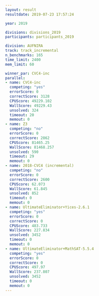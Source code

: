 ```yaml
---
layout: result
resultdate: 2019-07-23 17:57:24

year: 2019

divisions: divisions_2019
participants: participants_2019

division: AUFNIRA
track: track_incremental
n_benchmarks: 165
time_limit: 2400
mem_limit: 60

winner_par: CVC4-inc
parallel:
- name: CVC4-inc
  competing: "yes"
  errorScore: 0
  correctScore: 3128
  CPUScore: 49229.102
  WallScore: 49229.43
  unsolved: 324
  timeout: 20
  memout: 0
- name: Z3
  competing: "no"
  errorScore: 0
  correctScore: 2862
  CPUScore: 81465.25
  WallScore: 81468.257
  unsolved: 590
  timeout: 29
  memout: 0
- name: 2018-CVC4 (incremental)
  competing: "no"
  errorScore: 0
  correctScore: 2600
  CPUScore: 62.073
  WallScore: 61.845
  unsolved: 852
  timeout: 0
  memout: 0
- name: UltimateEliminator+Yices-2.6.1
  competing: "yes"
  errorScore: 0
  correctScore: 0
  CPUScore: 483.733
  WallScore: 227.834
  unsolved: 3452
  timeout: 0
  memout: 0
- name: UltimateEliminator+MathSAT-5.5.4
  competing: "yes"
  errorScore: 0
  correctScore: 0
  CPUScore: 497.97
  WallScore: 237.807
  unsolved: 3452
  timeout: 0
  memout: 0
---
```

